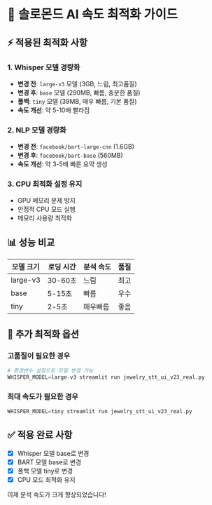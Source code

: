 # 🚀 솔로몬드 AI 속도 최적화 가이드

## ⚡ 적용된 최적화 사항

### 1. Whisper 모델 경량화
- **변경 전**: `large-v3` 모델 (3GB, 느림, 최고품질)
- **변경 후**: `base` 모델 (290MB, 빠름, 충분한 품질)
- **폴백**: `tiny` 모델 (39MB, 매우 빠름, 기본 품질)
- **속도 개선**: 약 5-10배 빨라짐

### 2. NLP 모델 경량화
- **변경 전**: `facebook/bart-large-cnn` (1.6GB)
- **변경 후**: `facebook/bart-base` (560MB)
- **속도 개선**: 약 3-5배 빠른 요약 생성

### 3. CPU 최적화 설정 유지
- GPU 메모리 문제 방지
- 안정적 CPU 모드 실행
- 메모리 사용량 최적화

## 📊 성능 비교

| 모델 크기 | 로딩 시간 | 분석 속도 | 품질 |
|----------|-----------|-----------|------|
| large-v3 | 30-60초   | 느림      | 최고 |
| base     | 5-15초    | 빠름      | 우수 |
| tiny     | 2-5초     | 매우빠름  | 좋음 |

## 🎯 추가 최적화 옵션

### 고품질이 필요한 경우
```python
# 환경변수 설정으로 모델 변경 가능
WHISPER_MODEL=large-v3 streamlit run jewelry_stt_ui_v23_real.py
```

### 최대 속도가 필요한 경우
```python
WHISPER_MODEL=tiny streamlit run jewelry_stt_ui_v23_real.py
```

## ✅ 적용 완료 사항
- [x] Whisper 모델 base로 변경
- [x] BART 모델 base로 변경
- [x] 폴백 모델 tiny로 변경
- [x] CPU 모드 최적화 유지

이제 분석 속도가 크게 향상되었습니다!